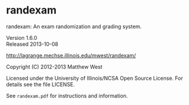 
randexam
========

randexam: An exam randomization and grading system.

Version 1.6.0  
Released 2013-10-08

<http://lagrange.mechse.illinois.edu/mwest/randexam/>

Copyright (C) 2012-2013 Matthew West

Licensed under the University of Illinois/NCSA Open Source
License. For details see the file LICENSE.

See `randexam.pdf` for instructions and information.
